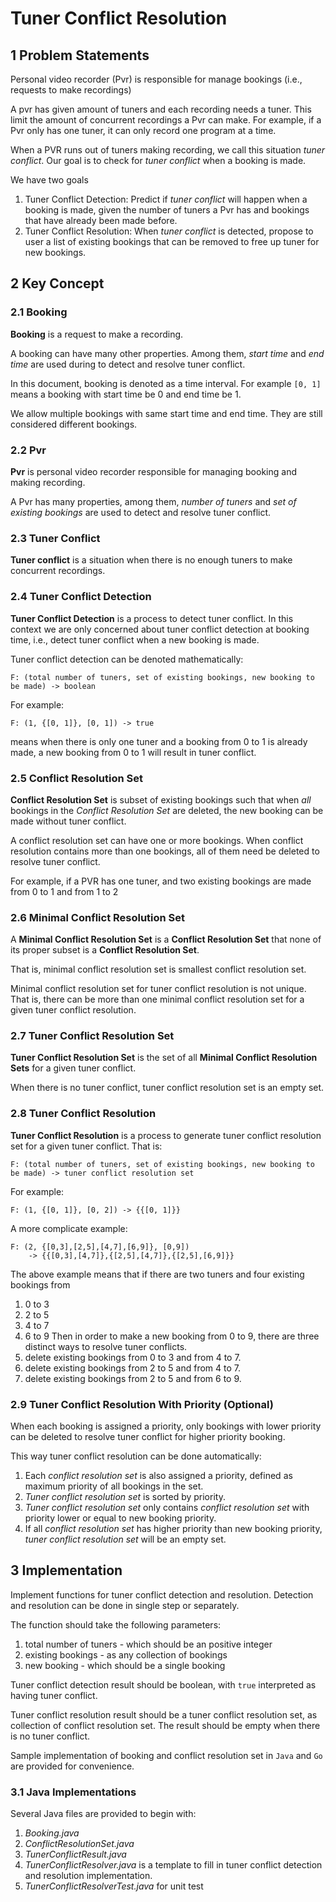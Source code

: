 # Tuner Conflict Resolution

## 1 Problem Statements

Personal video recorder (Pvr) is responsible for manage bookings
(i.e., requests to make recordings)

A pvr has given amount of tuners and each recording needs a tuner.
This limit the amount of concurrent recordings a Pvr can make.
For example, if a Pvr only has one tuner, it can only record one program at a time.

When a PVR runs out of tuners making recording, we call this situation *tuner conflict*.
Our goal is to check for *tuner conflict* when a booking is made.

We have two goals

1. Tuner Conflict Detection: Predict if *tuner conflict* will happen when a booking is made,
given the number of tuners a Pvr has and bookings that have already been made before.
2. Tuner Conflict Resolution: When *tuner conflict* is detected, propose to user a list of
existing bookings that can be removed to free up tuner for new bookings.

## 2 Key Concept

### 2.1 Booking

**Booking** is a request to make a recording.

A booking can have many other properties.
Among them, *start time* and *end time* are used during to detect and resolve tuner conflict.

In this document, booking is denoted as a time interval.
For example `[0, 1]` means a booking with start time be 0 and end time be 1.

We allow multiple bookings with same start time and end time.
They are still considered different bookings.

### 2.2 Pvr

**Pvr** is personal video recorder responsible for managing booking and making recording.

A Pvr has many properties, among them, *number of tuners* and *set of existing bookings*
are used to detect and resolve tuner conflict.

### 2.3 Tuner Conflict

**Tuner conflict** is a situation when there is no enough tuners to make concurrent recordings.

### 2.4 Tuner Conflict Detection

**Tuner Conflict Detection** is a process to detect tuner conflict.
In this context we are only concerned about tuner conflict detection at booking time, i.e.,
detect tuner conflict when a new booking is made.

Tuner conflict detection can be denoted mathematically:
```cassandraql
F: (total number of tuners, set of existing bookings, new booking to be made) -> boolean
```

For example:
```cassandraql
F: (1, {[0, 1]}, [0, 1]) -> true
```
means when there is only one tuner and a booking from 0 to 1 is already made,
a new booking from 0 to 1 will result in tuner conflict.

### 2.5 Conflict Resolution Set

**Conflict Resolution Set** is subset of existing bookings such that when *all* bookings in
the *Conflict Resolution Set* are deleted, the new booking can be made without tuner conflict.

A conflict resolution set can have one or more bookings.
When conflict resolution contains more than one bookings, all of them need be deleted to resolve tuner conflict.

For example, if a PVR has one tuner, and two existing bookings are made from 0 to 1 and from 1 to 2 

### 2.6 Minimal Conflict Resolution Set

A **Minimal Conflict Resolution Set** is a **Conflict Resolution Set** that
none of its proper subset is a **Conflict Resolution Set**.

That is, minimal conflict resolution set is smallest conflict resolution set.

Minimal conflict resolution set for tuner conflict resolution is not unique.
That is, there can be more than one minimal conflict resolution set for a given tuner conflict resolution.

### 2.7 Tuner Conflict Resolution Set

**Tuner Conflict Resolution Set** is the set of all **Minimal Conflict Resolution Sets** for a given tuner conflict.

When there is no tuner conflict, tuner conflict resolution set is an empty set.

### 2.8 Tuner Conflict Resolution
**Tuner Conflict Resolution** is a process to generate tuner conflict resolution set for a given tuner conflict.
That is:
```cassandraql
F: (total number of tuners, set of existing bookings, new booking to be made) -> tuner conflict resolution set
```
For example:
```cassandraql
F: (1, {[0, 1]}, [0, 2]) -> {{[0, 1]}}
```
A more complicate example:
```cassandraql
F: (2, {[0,3],[2,5],[4,7],[6,9]}, [0,9])
    -> {{[0,3],[4,7]},{[2,5],[4,7]},{[2,5],[6,9]}}
```
The above example means that if there are two tuners and four existing bookings from
1. 0 to 3
2. 2 to 5
3. 4 to 7
4. 6 to 9
Then in order to make a new booking from 0 to 9,
there are three distinct ways to resolve tuner conflicts.
1. delete existing bookings from 0 to 3 and from 4 to 7.
2. delete existing bookings from 2 to 5 and from 4 to 7.
3. delete existing bookings from 2 to 5 and from 6 to 9.

### 2.9 Tuner Conflict Resolution With Priority (Optional)
When each booking is assigned a priority,
only bookings with lower priority can be deleted to resolve tuner conflict for higher priority booking.

This way tuner conflict resolution can be done automatically:
1. Each *conflict resolution set* is also assigned a priority,
defined as maximum priority of all bookings in the set.
2. *Tuner conflict resolution set* is sorted by priority.
2. *Tuner conflict resolution set* only contains *conflict resolution set* with priority lower or equal to new booking priority.
3. If all *conflict resolution set* has higher priority than new booking priority,
*tuner conflict resolution set* will be an empty set.

## 3 Implementation

Implement functions for tuner conflict detection and resolution.
Detection and resolution can be done in single step or separately.

The function should take the following parameters:
1. total number of tuners - which should be an positive integer
2. existing bookings - as any collection of bookings
3. new booking - which should be a single booking

Tuner conflict detection result should be boolean, with `true` interpreted as having tuner conflict.

Tuner conflict resolution result should be a tuner conflict resolution set, as collection of conflict resolution set.
The result should be empty when there is no tuner conflict.

Sample implementation of booking and conflict resolution set in `Java` and `Go` are provided for convenience. 

### 3.1 Java Implementations

Several Java files are provided to begin with:
1. *Booking.java*
2. *ConflictResolutionSet.java*
3. *TunerConflictResult.java*
4. *TunerConflictResolver.java* is a template to fill in tuner conflict detection and resolution implementation.
5. *TunerConflictResolverTest.java* for unit test
 
